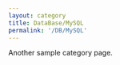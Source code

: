 ```yaml
---
layout: category
title: DataBase/MySQL
permalink: '/DB/MySQL'
---
```


Another sample category page.
